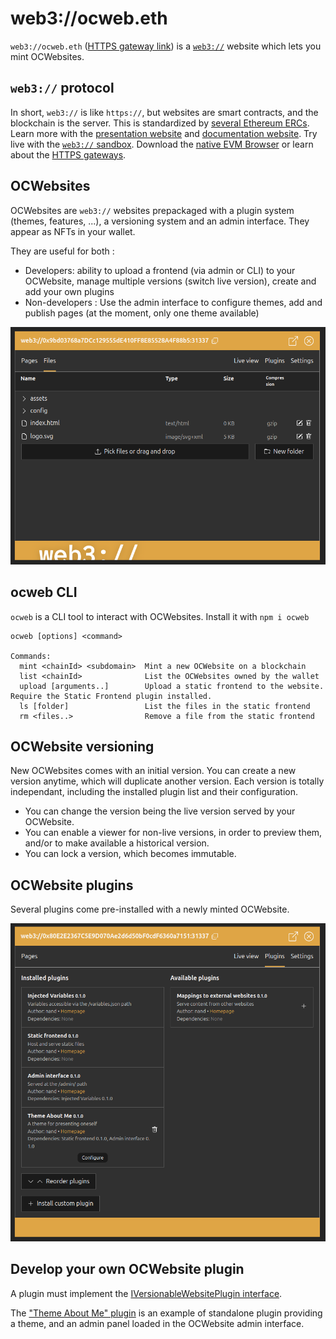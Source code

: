 # web3://ocweb.eth

`web3://ocweb.eth` ([HTTPS gateway link](https://ocweb.eth.eth.web3gateway.dev/)) is a [`web3://`](https://docs.web3url.io/) website which lets you mint OCWebsites.

## ``web3://`` protocol

In short, ``web3://`` is like ``https://``, but websites are smart contracts, and the blockchain is the server. This is standardized by [several Ethereum ERCs](https://docs.web3url.io/web3-url-structure/base#standards). Learn more with the [presentation website](https://web3url.io) and [documentation website](https://docs.web3url.io/). Try live with the [``web3://`` sandbox](https://w3-sandbox.eth.eth.web3gateway.dev/). Download the [native EVM Browser](https://github.com/web3-protocol/evm-browser) or learn about the [HTTPS gateways](https://docs.web3url.io/web3-clients/https-gateway).

## OCWebsites

OCWebsites are ``web3://`` websites prepackaged with a plugin system (themes, features, ...), a versioning system and an admin interface. They appear as NFTs in your wallet.

They are useful for both : 

- Developers: ability to upload a frontend (via admin or CLI) to your OCWebsite, manage multiple versions (switch live version), create and add your own plugins
- Non-developers : Use the admin interface to configure themes, add and publish pages (at the moment, only one theme available)

![](./assets/ocWebAdmin.png)

## ocweb CLI

``ocweb`` is a CLI tool to interact with OCWebsites. Install it with ``npm i ocweb``

```
ocweb [options] <command>

Commands:
  mint <chainId> <subdomain>  Mint a new OCWebsite on a blockchain
  list <chainId>              List the OCWebsites owned by the wallet
  upload [arguments..]        Upload a static frontend to the website. Require the Static Frontend plugin installed.
  ls [folder]                 List the files in the static frontend
  rm <files..>                Remove a file from the static frontend
```

## OCWebsite versioning

New OCWebsites comes with an initial version. You can create a new version anytime, which will duplicate another version. Each version is totally independant, including the installed plugin list and their configuration.

- You can change the version being the live version served by your OCWebsite.
- You can enable a viewer for non-live versions, in order to preview them, and/or to make available a historical version.
- You can lock a version, which becomes immutable.

## OCWebsite plugins

Several plugins come pre-installed with a newly minted OCWebsite.

![](./assets/ocWebAdminPlugins.png)

## Develop your own OCWebsite plugin

A plugin must implement the [IVersionableWebsitePlugin interface](https://github.com/nand2/ocweb/blob/master/contracts/src/interfaces/IVersionableWebsite.sol). 

The ["Theme About Me" plugin](https://github.com/nand2/ocweb-theme-about-me) is an example of standalone plugin providing a theme, and an admin panel loaded in the OCWebsite admin interface.
